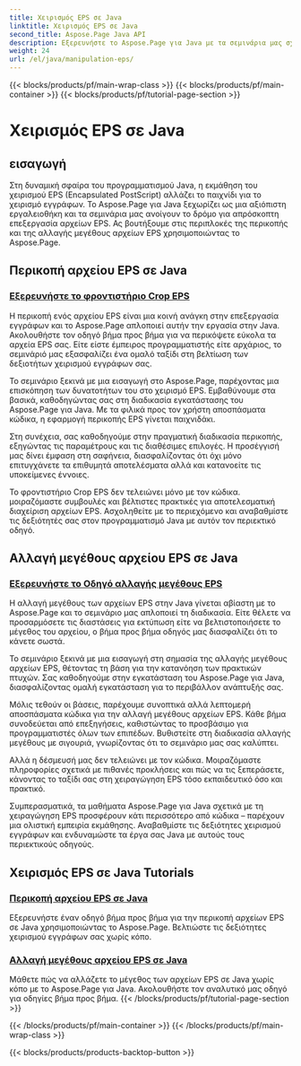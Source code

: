 ```yaml
---
title: Χειρισμός EPS σε Java
linktitle: Χειρισμός EPS σε Java
second_title: Aspose.Page Java API
description: Εξερευνήστε το Aspose.Page για Java με τα σεμινάρια μας σχετικά με τη χειραγώγηση EPS. Περικόψτε και αλλάξτε το μέγεθος των αρχείων EPS χωρίς κόπο με οδηγούς βήμα προς βήμα, βελτιώνοντας τις δεξιότητές σας στα έγγραφα.
weight: 24
url: /el/java/manipulation-eps/
---
```


{{< blocks/products/pf/main-wrap-class >}}
{{< blocks/products/pf/main-container >}}
{{< blocks/products/pf/tutorial-page-section >}}

# Χειρισμός EPS σε Java


## εισαγωγή

Στη δυναμική σφαίρα του προγραμματισμού Java, η εκμάθηση του χειρισμού EPS (Encapsulated PostScript) αλλάζει το παιχνίδι για το χειρισμό εγγράφων. Το Aspose.Page για Java ξεχωρίζει ως μια αξιόπιστη εργαλειοθήκη και τα σεμινάρια μας ανοίγουν το δρόμο για απρόσκοπτη επεξεργασία αρχείων EPS. Ας βουτήξουμε στις περιπλοκές της περικοπής και της αλλαγής μεγέθους αρχείων EPS χρησιμοποιώντας το Aspose.Page.

## Περικοπή αρχείου EPS σε Java

### [Εξερευνήστε το φροντιστήριο Crop EPS](./crop/)

Η περικοπή ενός αρχείου EPS είναι μια κοινή ανάγκη στην επεξεργασία εγγράφων και το Aspose.Page απλοποιεί αυτήν την εργασία στην Java. Ακολουθήστε τον οδηγό βήμα προς βήμα για να περικόψετε εύκολα τα αρχεία EPS σας. Είτε είστε έμπειρος προγραμματιστής είτε αρχάριος, το σεμινάριό μας εξασφαλίζει ένα ομαλό ταξίδι στη βελτίωση των δεξιοτήτων χειρισμού εγγράφων σας.

Το σεμινάριο ξεκινά με μια εισαγωγή στο Aspose.Page, παρέχοντας μια επισκόπηση των δυνατοτήτων του στο χειρισμό EPS. Εμβαθύνουμε στα βασικά, καθοδηγώντας σας στη διαδικασία εγκατάστασης του Aspose.Page για Java. Με τα φιλικά προς τον χρήστη αποσπάσματα κώδικα, η εφαρμογή περικοπής EPS γίνεται παιχνιδάκι.

Στη συνέχεια, σας καθοδηγούμε στην πραγματική διαδικασία περικοπής, εξηγώντας τις παραμέτρους και τις διαθέσιμες επιλογές. Η προσέγγισή μας δίνει έμφαση στη σαφήνεια, διασφαλίζοντας ότι όχι μόνο επιτυγχάνετε τα επιθυμητά αποτελέσματα αλλά και κατανοείτε τις υποκείμενες έννοιες.

Το φροντιστήριο Crop EPS δεν τελειώνει μόνο με τον κώδικα. μοιραζόμαστε συμβουλές και βέλτιστες πρακτικές για αποτελεσματική διαχείριση αρχείων EPS. Ασχοληθείτε με το περιεχόμενο και αναβαθμίστε τις δεξιότητές σας στον προγραμματισμό Java με αυτόν τον περιεκτικό οδηγό.

## Αλλαγή μεγέθους αρχείου EPS σε Java

### [Εξερευνήστε το Οδηγό αλλαγής μεγέθους EPS](./resize/)

Η αλλαγή μεγέθους των αρχείων EPS στην Java γίνεται αβίαστη με το Aspose.Page και το σεμινάριο μας απλοποιεί τη διαδικασία. Είτε θέλετε να προσαρμόσετε τις διαστάσεις για εκτύπωση είτε να βελτιστοποιήσετε το μέγεθος του αρχείου, ο βήμα προς βήμα οδηγός μας διασφαλίζει ότι το κάνετε σωστά.

Το σεμινάριο ξεκινά με μια εισαγωγή στη σημασία της αλλαγής μεγέθους αρχείων EPS, θέτοντας τη βάση για την κατανόηση των πρακτικών πτυχών. Σας καθοδηγούμε στην εγκατάσταση του Aspose.Page για Java, διασφαλίζοντας ομαλή εγκατάσταση για το περιβάλλον ανάπτυξής σας.

Μόλις τεθούν οι βάσεις, παρέχουμε συνοπτικά αλλά λεπτομερή αποσπάσματα κώδικα για την αλλαγή μεγέθους αρχείων EPS. Κάθε βήμα συνοδεύεται από επεξηγήσεις, καθιστώντας το προσβάσιμο για προγραμματιστές όλων των επιπέδων. Βυθιστείτε στη διαδικασία αλλαγής μεγέθους με σιγουριά, γνωρίζοντας ότι το σεμινάριο μας σας καλύπτει.

Αλλά η δέσμευσή μας δεν τελειώνει με τον κώδικα. Μοιραζόμαστε πληροφορίες σχετικά με πιθανές προκλήσεις και πώς να τις ξεπεράσετε, κάνοντας το ταξίδι σας στη χειραγώγηση EPS τόσο εκπαιδευτικό όσο και πρακτικό.

Συμπερασματικά, τα μαθήματα Aspose.Page για Java σχετικά με τη χειραγώγηση EPS προσφέρουν κάτι περισσότερο από κώδικα – παρέχουν μια ολιστική εμπειρία εκμάθησης. Αναβαθμίστε τις δεξιότητες χειρισμού εγγράφων και ενδυναμώστε τα έργα σας Java με αυτούς τους περιεκτικούς οδηγούς.
## Χειρισμός EPS σε Java Tutorials
### [Περικοπή αρχείου EPS σε Java](./crop/)
Εξερευνήστε έναν οδηγό βήμα προς βήμα για την περικοπή αρχείων EPS σε Java χρησιμοποιώντας το Aspose.Page. Βελτιώστε τις δεξιότητες χειρισμού εγγράφων σας χωρίς κόπο. 
### [Αλλαγή μεγέθους αρχείου EPS σε Java](./resize/)
Μάθετε πώς να αλλάζετε το μέγεθος των αρχείων EPS σε Java χωρίς κόπο με το Aspose.Page για Java. Ακολουθήστε τον αναλυτικό μας οδηγό για οδηγίες βήμα προς βήμα.
{{< /blocks/products/pf/tutorial-page-section >}}

{{< /blocks/products/pf/main-container >}}
{{< /blocks/products/pf/main-wrap-class >}}

{{< blocks/products/products-backtop-button >}}
